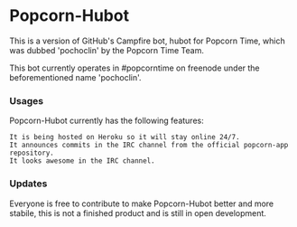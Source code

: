 # Popcorn-Hubot

This is a version of GitHub's Campfire bot, hubot for Popcorn Time, which was dubbed 'pochoclin' by the Popcorn Time Team.

This bot currently operates in #popcorntime on freenode under the beforementioned name 'pochoclin'.

### Usages

Popcorn-Hubot currently has the following features:
    
    It is being hosted on Heroku so it will stay online 24/7.
    It announces commits in the IRC channel from the official popcorn-app repository.
    It looks awesome in the IRC channel.

### Updates

Everyone is free to contribute to make Popcorn-Hubot better and more stabile, this is not a finished product and is still in open development.